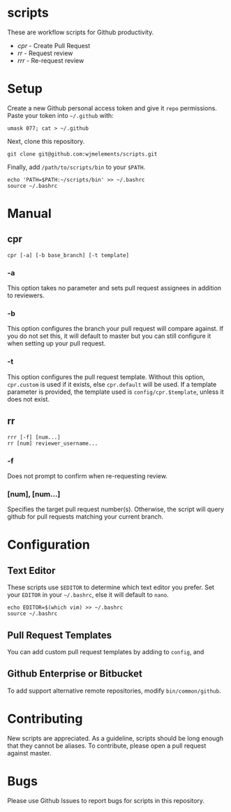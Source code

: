 # scripts
These are workflow scripts for Github productivity.

* *cpr* - Create Pull Request
* *rr* - Request review
* *rrr* - Re-request review

# Setup
Create a new Github personal access token and give it `repo` permissions.
Paste your token into `~/.github` with:

    umask 077; cat > ~/.github

Next, clone this repository.

    git clone git@github.com:wjmelements/scripts.git

Finally, add `/path/to/scripts/bin` to your `$PATH`.

    echo 'PATH=$PATH:~/scripts/bin' >> ~/.bashrc
    source ~/.bashrc

# Manual
## cpr

    cpr [-a] [-b base_branch] [-t template]

### -a
This option takes no parameter and sets pull request assignees in addition to reviewers.

### -b
This option configures the branch your pull request will compare against.
If you do not set this, it will default to master but you can still configure it when setting up your pull request.

### -t
This option configures the pull request template.
Without this option, `cpr.custom` is used if it exists, else `cpr.default` will be used.
If a template parameter is provided, the template used is `config/cpr.$template`, unless it does not exist.

## rr

    rrr [-f] [num...]
    rr [num] reviewer_username...

### -f
Does not prompt to confirm when re-requesting review.

### [num], [num...]
Specifies the target pull request number(s).
Otherwise, the script will query github for pull requests matching your current branch.

# Configuration
## Text Editor
These scripts use `$EDITOR` to determine which text editor you prefer.
Set your `EDITOR` in your `~/.bashrc`, else it will default to `nano`.

    echo EDITOR=$(which vim) >> ~/.bashrc
    source ~/.bashrc

## Pull Request Templates
You can add custom pull request templates by adding to `config`, and 


## Github Enterprise or Bitbucket
To add support alternative remote repositories, modify `bin/common/github`.

# Contributing
New scripts are appreciated.
As a guideline, scripts should be long enough that they cannot be aliases.
To contribute, please open a pull request against master.

# Bugs
Please use Github Issues to report bugs for scripts in this repository.
